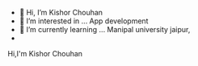 - 👋 Hi, I’m Kishor Chouhan
- 👀 I’m interested in ... App development
- 🌱 I’m currently learning ... Manipal university jaipur,
-
<!---
Clay90/Clay90 is a ✨ special ✨ repository because its `README.md` (this file) appears on your GitHub profile.
You can click the Preview link to take a look at your changes.
--->
Hi,I'm Kishor Chouhan
